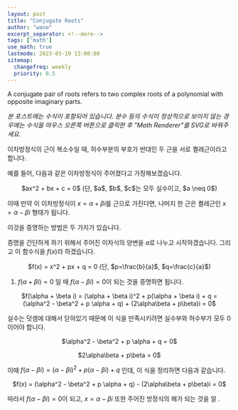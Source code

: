 ```yaml
---
layout: post
title: "Conjugate Roots"
author: "wano"
excerpt_separator: <!--more-->
tags: ['math']
use_math: true
lastmode: 2023-03-19 13:00:00
sitemap:
  changefreq: weekly
  priority: 0.5
---
```


A conjugate pair of roots refers to two complex roots of a polynomial with opposite imaginary parts.<!--more-->

*본 포스트에는 수식이 포함되어 있습니다. 분수 등의 수식이 정상적으로 보이지 않는 경우에는 수식을 마우스 오른쪽 버튼으로 클릭한 후 "Math Renderer"를 SVG로 바꿔주세요.*

이차방정식의 근이 복소수일 때, 허수부분의 부호가 반대인 두 근을 서로 켤레근이라고 합니다.

예를 들어, 다음과 같은 이차방정식이 주어졌다고 가정해보겠습니다.

<p style="text-align: center;">$ax^2 + bx + c = 0$ (단, $a$, $b$, $c$는 모두 실수이고, $a \neq 0$)</p>

이때 만약 이 이차방정식이 $x = \alpha + \beta i$를 근으로 가진다면, 나머지 한 근은 켤레근인 $x = \alpha - \beta i$ 형태가 됩니다.

이것을 증명하는 방법은 두 가지가 있습니다.

증명을 간단하게 하기 위해서 주어진 이차식의 양변을 $a$로 나누고 시작하겠습니다. 그리고 이 함수식을 $f(x)$라 하겠습니다.

<p style="text-align: center;">$f(x) = x^2 + px + q = 0 (단, $p=\frac{b}{a}$, $q=\frac{c}{a}$)</p>

1) $f(\alpha + \beta i) = 0$ 일 때 $f(\alpha - \beta i) = 0$이 되는 것을 증명하면 됩니다.

<p style="text-align: center;">$f(\alpha + \beta i) = (\alpha + \beta i)^2 + p(\alpha + \beta i) + q = (\alpha^2 - \beta^2 + p \alpha + q) + (2\alpha\beta + p\beta)i = 0$</p>

실수는 덧셈에 대해서 닫혀있기 때문에 이 식을 만족시키려면 실수부와 허수부가 모두 0이어야 합니다.

<p style="text-align: center;">$\alpha^2 - \beta^2 + p \alpha + q = 0$</p>
<p style="text-align: center;">$2\alpha\beta + p\beta = 0$</p>

이때 $f(\alpha - \beta i) = (\alpha - \beta i)^2 + p(\alpha - \beta i) + q$ 인데, 이 식을 정리하면 다음과 같습니다.

<p style="text-align: center;">$f(x) = (\alpha^2 - \beta^2 + p \alpha + q) - (2\alpha\beta + p\beta)i = 0$</p>

따라서 $f(\alpha - \beta i) = 0$이 되고, $x = \alpha - \beta i$ 또한 주어진 방정식의 해가 되는 것을 알 .


